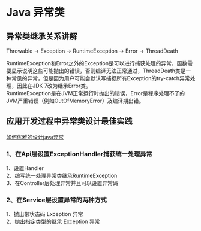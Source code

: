 # Java 异常类

## 异常类继承关系讲解

Throwable -> Exception -> RuntimeException
        ->   Error -> ThreadDeath

RuntimeException和Error之外的Exception是可以进行捕获处理的异常，函数需要显示说明这些可能抛出的错误，否则编译无法正常通过，ThreadDeath类是一种常见的异常，但是因为用户可能会默认写捕捉所有Exception的try-catch异常处理，因此在JDK 7改为继承Error类。  
RuntimeException是在JVM正常运行时抛出的错误，Error是程序处理不了的JVM严重错误（例如OutOfMemoryError）及编译期出错。

## 应用开发过程中异常类设计最佳实践

[如何优雅的设计java异常](http://lrwinx.github.io/2016/04/28/%E5%A6%82%E4%BD%95%E4%BC%98%E9%9B%85%E7%9A%84%E8%AE%BE%E8%AE%A1java%E5%BC%82%E5%B8%B8/)

### 1、在Api层设置ExceptionHandler捕获统一处理异常 
1、设置Handler  
2、编写统一处理异常类继承RuntimeException  
3、在Controller层处理异常并且可以设置异常码

### 2、在Service层设置异常的两种方式

1、抛出带状态码 Exception 异常  
2、抛出指定类型的继承 Exception 异常

